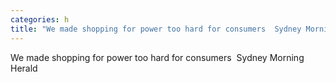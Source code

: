 ```yaml
---
categories: h
title: "We made shopping for power too hard for consumers  Sydney Morning Herald"
---
```

We made shopping for power too hard for consumers&nbsp;&nbsp;Sydney Morning Herald
